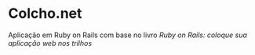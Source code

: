 # Colcho.net
 Aplicação em Ruby on Rails com base no livro <i>Ruby on Rails: coloque sua aplicação web nos trilhos</i>
